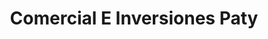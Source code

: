 ---
title: "Comercial E Inversiones Paty"
url: /santa-ana/comercial-e-inversiones-paty/
shop: grandes almacenes
---